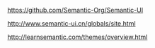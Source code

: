 https://github.com/Semantic-Org/Semantic-UI

http://www.semantic-ui.cn/globals/site.html

http://learnsemantic.com/themes/overview.html